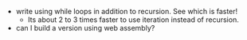 - write using while loops in addition to recursion. See which is faster!
  - Its about 2 to 3 times faster to use iteration instead of recursion.
- can I build a version using web assembly?
